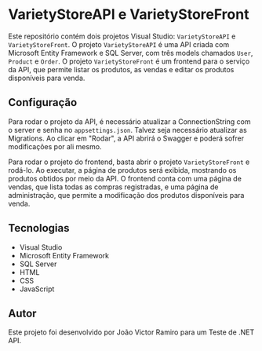 # VarietyStoreAPI e VarietyStoreFront

Este repositório contém dois projetos Visual Studio: `VarietyStoreAPI` e `VarietyStoreFront`. O projeto `VarietyStoreAPI` é uma API criada com Microsoft Entity Framework e SQL Server, com três models chamados `User`, `Product` e `Order`. O projeto `VarietyStoreFront` é um frontend para o serviço da API, que permite listar os produtos, as vendas e editar os produtos disponíveis para venda.

## Configuração

Para rodar o projeto da API, é necessário atualizar a ConnectionString com o server e senha no `appsettings.json`. Talvez seja necessário atualizar as Migrations. Ao clicar em "Rodar", a API abrirá o Swagger e poderá sofrer modificações por ali mesmo.

Para rodar o projeto do frontend, basta abrir o projeto `VarietyStoreFront` e rodá-lo. Ao executar, a página de produtos será exibida, mostrando os produtos obtidos por meio da API. O frontend conta com uma página de vendas, que lista todas as compras registradas, e uma página de administração, que permite a modificação dos produtos disponíveis para venda.

## Tecnologias

- Visual Studio
- Microsoft Entity Framework
- SQL Server
- HTML
- CSS
- JavaScript

## Autor

Este projeto foi desenvolvido por João Victor Ramiro para um Teste de .NET API.
